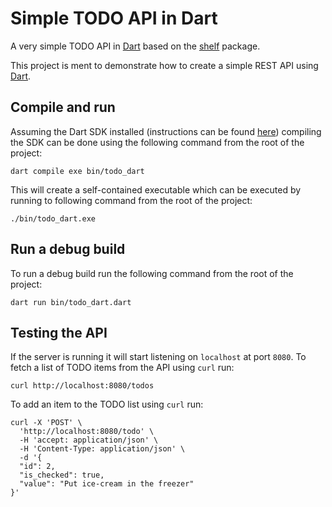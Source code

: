 # Simple TODO API in Dart

A very simple TODO API in [Dart](https://dart.dev) based on the [shelf](https://pub.dev/packages/shelf) package. 

This project is ment to demonstrate how to create a simple REST API using [Dart](https://dart.dev).

## Compile and run

Assuming the Dart SDK installed (instructions can be found [here](https://dart.dev/tutorials/server/get-started#2-install-dart)) compiling the SDK can be done using the following command from the root of the project:

```shell
dart compile exe bin/todo_dart
```

This will create a self-contained executable which can be executed by running to following command from the root of the project:

```shell
./bin/todo_dart.exe
```

## Run a debug build

To run a debug build run the following command from the root of the project:

```shell
dart run bin/todo_dart.dart
```

## Testing the API

If the server is running it will start listening on `localhost` at port `8080`. To fetch a list of TODO items from the API using `curl` run:

```shell
curl http://localhost:8080/todos
```

To add an item to the TODO list using `curl` run:

```shell
curl -X 'POST' \
  'http://localhost:8080/todo' \
  -H 'accept: application/json' \
  -H 'Content-Type: application/json' \
  -d '{
  "id": 2,
  "is_checked": true,
  "value": "Put ice-cream in the freezer"
}'
```

